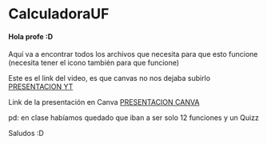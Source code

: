 # CalculadoraUF
#### Hola profe :D

Aquí va a encontrar todos los archivos que necesita para que esto funcione (necesita tener el icono también para que funcione)

Este es el link del video, es que canvas no nos dejaba subirlo 
[PRESENTACION YT](http://youtu.be/FpCpHU1C0p8 "PRESENTACION YT")

Link de la presentación en Canva
[PRESENTACION CANVA](https://www.canva.com/design/DAFx2O7W2NY/4TNte_QDchz9cWKA0IiLiw/edit?utm_content=DAFx2O7W2NY&utm_campaign=designshare&utm_medium=link2&utm_source=sharebutton "PRESENTACION CANVA")

pd: en clase habíamos quedado que iban a ser solo 12 funciones y un Quizz

Saludos :D
